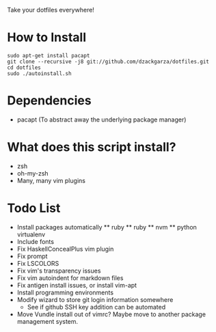 Take your dotfiles everywhere!

# How to Install
```
sudo apt-get install pacapt
git clone --recursive -j8 git://github.com/dzackgarza/dotfiles.git
cd dotfiles
sudo ./autoinstall.sh
```

# Dependencies
* pacapt (To abstract away the underlying package manager)

# What does this script install?
* zsh
* oh-my-zsh
* Many, many vim plugins

# Todo List
* Install packages automatically
  ** ruby
  ** ruby
  ** nvm
  ** python virtualenv
* Include fonts
* Fix HaskellConcealPlus vim plugin
* Fix prompt
* Fix LSCOLORS
* Fix vim's transparency issues
* Fix vim autoindent for markdown files
* Fix antigen install issues, or install vim-apt
* Install programming environments
* Modify wizard to store git login information somewhere
  * See if github SSH key addition can be automated
* Move Vundle install out of vimrc? Maybe move to another package management system.
